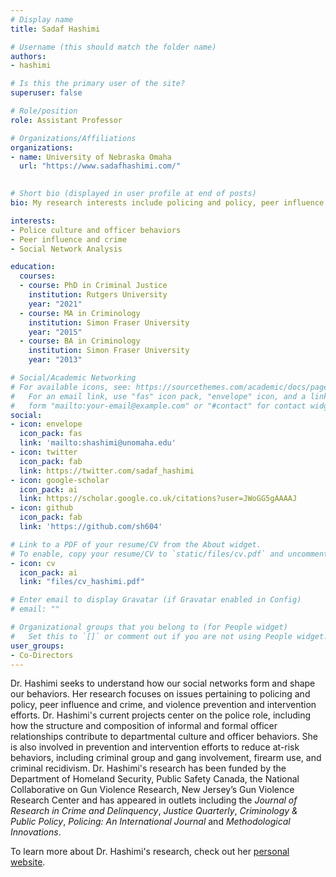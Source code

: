 ```yaml
---
# Display name
title: Sadaf Hashimi

# Username (this should match the folder name)
authors:
- hashimi

# Is this the primary user of the site?
superuser: false

# Role/position
role: Assistant Professor

# Organizations/Affiliations
organizations:
- name: University of Nebraska Omaha
  url: "https://www.sadafhashimi.com/"
  

# Short bio (displayed in user profile at end of posts)
bio: My research interests include policing and policy, peer influence and crime, and violence prevention and intervention efforts.

interests:
- Police culture and officer behaviors
- Peer influence and crime
- Social Network Analysis

education:
  courses:
  - course: PhD in Criminal Justice
    institution: Rutgers University
    year: "2021"
  - course: MA in Criminology
    institution: Simon Fraser University
    year: "2015"
  - course: BA in Criminology
    institution: Simon Fraser University
    year: "2013"

# Social/Academic Networking
# For available icons, see: https://sourcethemes.com/academic/docs/page-builder/#icons
#   For an email link, use "fas" icon pack, "envelope" icon, and a link in the
#   form "mailto:your-email@example.com" or "#contact" for contact widget.
social:
- icon: envelope
  icon_pack: fas
  link: 'mailto:shashimi@unomaha.edu'
- icon: twitter
  icon_pack: fab
  link: https://twitter.com/sadaf_hashimi
- icon: google-scholar
  icon_pack: ai
  link: https://scholar.google.co.uk/citations?user=JWoGG5gAAAAJ
- icon: github
  icon_pack: fab
  link: 'https://github.com/sh604'

# Link to a PDF of your resume/CV from the About widget.
# To enable, copy your resume/CV to `static/files/cv.pdf` and uncomment the lines below.
- icon: cv
  icon_pack: ai
  link: "files/cv_hashimi.pdf"

# Enter email to display Gravatar (if Gravatar enabled in Config)
# email: ""

# Organizational groups that you belong to (for People widget)
#   Set this to `[]` or comment out if you are not using People widget.
user_groups:
- Co-Directors
---
```


Dr. Hashimi seeks to understand how our social networks form and shape our behaviors. Her research focuses on issues pertaining to policing and policy, peer influence and crime, and violence prevention and intervention efforts. Dr. Hashimi's current projects center on the police role, including how the structure and composition of informal and formal officer relationships contribute to departmental culture and officer behaviors. She is also involved in prevention and intervention efforts to reduce at-risk behaviors, including criminal group and gang involvement, firearm use, and criminal recidivism. Dr. Hashimi's research has been funded by the Department of Homeland Security, Public Safety Canada, the National Collaborative on Gun Violence Research, New Jersey’s Gun Violence Research Center and has appeared in outlets including the *Journal of Research in Crime and Delinquency*, *Justice Quarterly*, *Criminology & Public Policy*, *Policing: An International Journal* and *Methodological Innovations*.

To learn more about Dr. Hashimi's research, check out her [personal website](https://www.sadafhashimi.com). 
